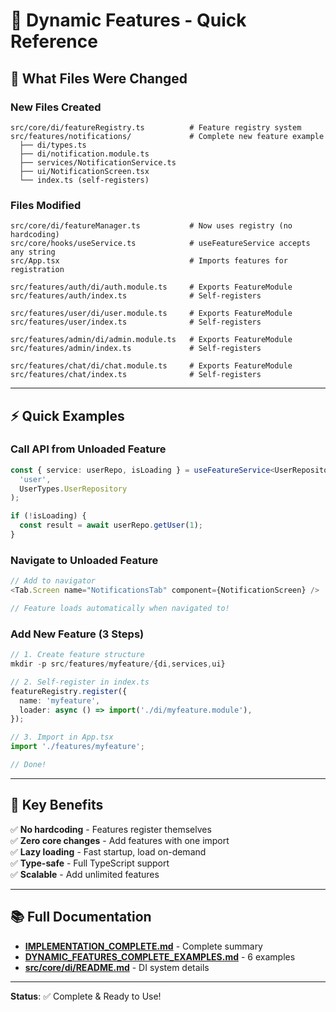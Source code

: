 # 🚀 Dynamic Features - Quick Reference

## 📖 What Files Were Changed

### New Files Created
```
src/core/di/featureRegistry.ts          # Feature registry system
src/features/notifications/             # Complete new feature example
  ├── di/types.ts
  ├── di/notification.module.ts
  ├── services/NotificationService.ts
  ├── ui/NotificationScreen.tsx
  └── index.ts (self-registers)
```

### Files Modified
```
src/core/di/featureManager.ts           # Now uses registry (no hardcoding)
src/core/hooks/useService.ts            # useFeatureService accepts any string
src/App.tsx                             # Imports features for registration

src/features/auth/di/auth.module.ts     # Exports FeatureModule
src/features/auth/index.ts              # Self-registers

src/features/user/di/user.module.ts     # Exports FeatureModule
src/features/user/index.ts              # Self-registers

src/features/admin/di/admin.module.ts   # Exports FeatureModule
src/features/admin/index.ts             # Self-registers

src/features/chat/di/chat.module.ts     # Exports FeatureModule
src/features/chat/index.ts              # Self-registers
```

---

## ⚡ Quick Examples

### Call API from Unloaded Feature

```typescript
const { service: userRepo, isLoading } = useFeatureService<UserRepository>(
  'user',
  UserTypes.UserRepository
);

if (!isLoading) {
  const result = await userRepo.getUser(1);
}
```

### Navigate to Unloaded Feature

```typescript
// Add to navigator
<Tab.Screen name="NotificationsTab" component={NotificationScreen} />

// Feature loads automatically when navigated to!
```

### Add New Feature (3 Steps)

```typescript
// 1. Create feature structure
mkdir -p src/features/myfeature/{di,services,ui}

// 2. Self-register in index.ts
featureRegistry.register({
  name: 'myfeature',
  loader: async () => import('./di/myfeature.module'),
});

// 3. Import in App.tsx
import './features/myfeature';

// Done!
```

---

## 🎯 Key Benefits

✅ **No hardcoding** - Features register themselves  
✅ **Zero core changes** - Add features with one import  
✅ **Lazy loading** - Fast startup, load on-demand  
✅ **Type-safe** - Full TypeScript support  
✅ **Scalable** - Add unlimited features  

---

## 📚 Full Documentation

- **[IMPLEMENTATION_COMPLETE.md](IMPLEMENTATION_COMPLETE.md)** - Complete summary
- **[DYNAMIC_FEATURES_COMPLETE_EXAMPLES.md](DYNAMIC_FEATURES_COMPLETE_EXAMPLES.md)** - 6 examples
- **[src/core/di/README.md](src/core/di/README.md)** - DI system details

---

**Status**: ✅ Complete & Ready to Use!

